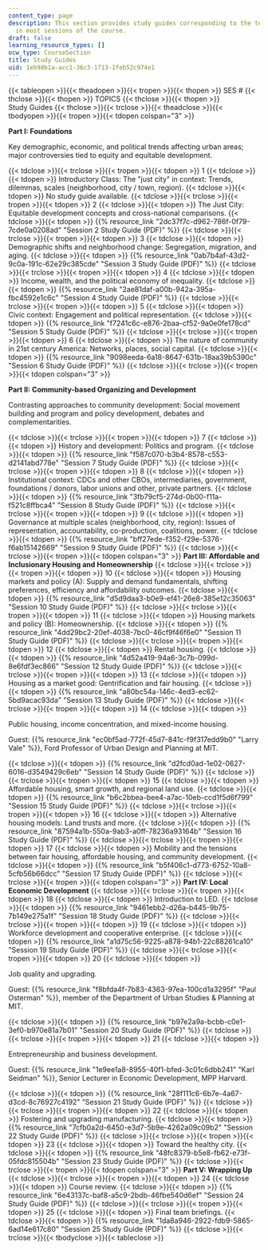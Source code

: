 ```yaml
---
content_type: page
description: This section provides study guides corresponding to the topics covered
  in most sessions of the course.
draft: false
learning_resource_types: []
ocw_type: CourseSection
title: Study Guides
uid: 1eb98b1a-acc1-36c3-1713-1feb52c974e1
---
```

{{< tableopen >}}{{< theadopen >}}{{< tropen >}}{{< thopen >}}
SES #
{{< thclose >}}{{< thopen >}}
TOPICS
{{< thclose >}}{{< thopen >}}
Study Guides
{{< thclose >}}{{< trclose >}}{{< theadclose >}}{{< tbodyopen >}}{{< tropen >}}{{< tdopen colspan="3" >}}

**Part I: Foundations**

Key demographic, economic, and political trends affecting urban areas; major controversies tied to equity and equitable development.

{{< tdclose >}}{{< trclose >}}{{< tropen >}}{{< tdopen >}}
1
{{< tdclose >}}{{< tdopen >}}
Introductory Class: The "just city" in context: Trends, dilemmas, scales (neighborhood, city / town, region).
{{< tdclose >}}{{< tdopen >}}
No study guide available.
{{< tdclose >}}{{< trclose >}}{{< tropen >}}{{< tdopen >}}
2
{{< tdclose >}}{{< tdopen >}}
The Just City: Equitable development concepts and cross-national comparisons.
{{< tdclose >}}{{< tdopen >}}
{{% resource_link "2dc37f7c-d962-786f-0f79-7cde0a0208ad" "Session 2 Study Guide (PDF)" %}}
{{< tdclose >}}{{< trclose >}}{{< tropen >}}{{< tdopen >}}
3
{{< tdclose >}}{{< tdopen >}}
Demographic shifts and neighborhood change: Segregation, migration, and aging.
{{< tdclose >}}{{< tdopen >}}
{{% resource_link "0ab7b4af-43d2-9c0a-191c-62e29c385cde" "Session 3 Study Guide (PDF)" %}}
{{< tdclose >}}{{< trclose >}}{{< tropen >}}{{< tdopen >}}
4
{{< tdclose >}}{{< tdopen >}}
Income, wealth, and the political economy of inequality.
{{< tdclose >}}{{< tdopen >}}
{{% resource_link "2ae81daf-a00b-942a-395a-fbc4592e1c6c" "Session 4 Study Guide (PDF)" %}}
{{< tdclose >}}{{< trclose >}}{{< tropen >}}{{< tdopen >}}
5
{{< tdclose >}}{{< tdopen >}}
Civic context: Engagement and political representation.
{{< tdclose >}}{{< tdopen >}}
{{% resource_link "f7241c6c-e876-2baa-cf52-9a0e0fe178cd" "Session 5 Study Guide (PDF)" %}}
{{< tdclose >}}{{< trclose >}}{{< tropen >}}{{< tdopen >}}
6
{{< tdclose >}}{{< tdopen >}}
The nature of community in 21st century America: Networks, places, social capital.
{{< tdclose >}}{{< tdopen >}}
{{% resource_link "9098eeda-6a18-8647-631b-18aa39b5390c" "Session 6 Study Guide (PDF)" %}}
{{< tdclose >}}{{< trclose >}}{{< tropen >}}{{< tdopen colspan="3" >}}

**Part II: Community-based Organizing and Development**

Contrasting approaches to community development: Social movement building and program and policy development, debates and complementarities.

{{< tdclose >}}{{< trclose >}}{{< tropen >}}{{< tdopen >}}
7
{{< tdclose >}}{{< tdopen >}}
History and development: Politics and program.
{{< tdclose >}}{{< tdopen >}}
{{% resource_link "f587c070-b3b4-8578-c553-d2141abd778e" "Session 7 Study Guide (PDF)" %}}
{{< tdclose >}}{{< trclose >}}{{< tropen >}}{{< tdopen >}}
8
{{< tdclose >}}{{< tdopen >}}
Institutional context: CDCs and other CBOs, intermediaries, government, foundations / donors, labor unions and other, private partners.
{{< tdclose >}}{{< tdopen >}}
{{% resource_link "3fb79cf5-274d-0b00-f11a-f521c8ffbca4" "Session 8 Study Guide (PDF)" %}}
{{< tdclose >}}{{< trclose >}}{{< tropen >}}{{< tdopen >}}
9
{{< tdclose >}}{{< tdopen >}}
Governance at multiple scales (neighborhood, city, region): Issues of representation, accountability, co-production, coalitions, power.
{{< tdclose >}}{{< tdopen >}}
{{% resource_link "bff27ede-f352-f29e-5376-f6ab15142669" "Session 9 Study Guide (PDF)" %}}
{{< tdclose >}}{{< trclose >}}{{< tropen >}}{{< tdopen colspan="3" >}}
**Part III: Affordable and Inclusionary Housing and Homeownership**
{{< tdclose >}}{{< trclose >}}{{< tropen >}}{{< tdopen >}}
10
{{< tdclose >}}{{< tdopen >}}
Housing markets and policy (A): Supply and demand fundamentals, shifting preferences, efficiency and affordability outcomes.
{{< tdclose >}}{{< tdopen >}}
{{% resource_link "d5d9daa3-b0e9-ef41-26e8-385e12c35063" "Session 10 Study Guide (PDF)" %}}
{{< tdclose >}}{{< trclose >}}{{< tropen >}}{{< tdopen >}}
11
{{< tdclose >}}{{< tdopen >}}
Housing markets and policy (B): Homeownership.
{{< tdclose >}}{{< tdopen >}}
{{% resource_link "4dd29bc2-20ef-4038-7bc0-46cf9f46f6e0" "Session 11 Study Guide (PDF)" %}}
{{< tdclose >}}{{< trclose >}}{{< tropen >}}{{< tdopen >}}
12
{{< tdclose >}}{{< tdopen >}}
Rental housing.
{{< tdclose >}}{{< tdopen >}}
{{% resource_link "4d52a419-94a6-3c7b-099d-8e6fdf3ec866" "Session 12 Study Guide (PDF)" %}}
{{< tdclose >}}{{< trclose >}}{{< tropen >}}{{< tdopen >}}
13
{{< tdclose >}}{{< tdopen >}}
Housing as a market good: Gentrification and fair housing.
{{< tdclose >}}{{< tdopen >}}
{{% resource_link "a80bc54a-146c-4ed3-ec62-5bd9acac93da" "Session 13 Study Guide (PDF)" %}}
{{< tdclose >}}{{< trclose >}}{{< tropen >}}{{< tdopen >}}
14
{{< tdclose >}}{{< tdopen >}}

Public housing, income concentration, and mixed-income housing.

Guest: {{% resource_link "ec0bf5ad-772f-45d7-841c-f9f317edd9b0" "Larry Vale" %}}, Ford Professor of Urban Design and Planning at MIT.

{{< tdclose >}}{{< tdopen >}}
{{% resource_link "d2fcd0ad-1e02-0627-6016-d3549429c6eb" "Session 14 Study Guide (PDF)" %}}
{{< tdclose >}}{{< trclose >}}{{< tropen >}}{{< tdopen >}}
15
{{< tdclose >}}{{< tdopen >}}
Affordable housing, smart growth, and regional land use.
{{< tdclose >}}{{< tdopen >}}
{{% resource_link "b6c2bbea-bee4-a7ac-10eb-ccd1f5d6f799" "Session 15 Study Guide (PDF)" %}}
{{< tdclose >}}{{< trclose >}}{{< tropen >}}{{< tdopen >}}
16
{{< tdclose >}}{{< tdopen >}}
Alternative housing models: Land trusts and more.
{{< tdclose >}}{{< tdopen >}}
{{% resource_link "87594a1b-550a-9ab3-a0ff-78236a93164b" "Session 16 Study Guide (PDF)" %}}
{{< tdclose >}}{{< trclose >}}{{< tropen >}}{{< tdopen >}}
17
{{< tdclose >}}{{< tdopen >}}
Mobility and the tensions between fair housing, affordable housing, and community development.
{{< tdclose >}}{{< tdopen >}}
{{% resource_link "b5f406c1-d773-6752-10a8-5cfb56b66dcc" "Session 17 Study Guide (PDF)" %}}
{{< tdclose >}}{{< trclose >}}{{< tropen >}}{{< tdopen colspan="3" >}}
**Part IV: Local Economic Development**
{{< tdclose >}}{{< trclose >}}{{< tropen >}}{{< tdopen >}}
18
{{< tdclose >}}{{< tdopen >}}
Introduction to LED.
{{< tdclose >}}{{< tdopen >}}
{{% resource_link "9461ebb2-d26a-b445-9b75-7b149e275a1f" "Session 18 Study Guide (PDF)" %}}
{{< tdclose >}}{{< trclose >}}{{< tropen >}}{{< tdopen >}}
19
{{< tdclose >}}{{< tdopen >}}
Workforce development and cooperative enterprise.
{{< tdclose >}}{{< tdopen >}}
{{% resource_link "a1d75c56-9225-a878-94b1-22c88261ca10" "Session 19 Study Guide (PDF)" %}}
{{< tdclose >}}{{< trclose >}}{{< tropen >}}{{< tdopen >}}
20
{{< tdclose >}}{{< tdopen >}}

Job quality and upgrading.

Guest: {{% resource_link "f8bfda4f-7b83-4363-97ea-100cd1a3295f" "Paul Osterman" %}}, member of the Department of Urban Studies & Planning at MIT.

{{< tdclose >}}{{< tdopen >}}
{{% resource_link "b97e2a9a-bcbb-c0e1-3ef0-b970e81a7b01" "Session 20 Study Guide (PDF)" %}}
{{< tdclose >}}{{< trclose >}}{{< tropen >}}{{< tdopen >}}
21
{{< tdclose >}}{{< tdopen >}}

Entrepreneurship and business development.

Guest: {{% resource_link "1e9ee1a8-8955-40f1-bfed-3c01c6dbb241" "Karl Seidman" %}}, Senior Lecturer in Economic Development, MPP Harvard.

{{< tdclose >}}{{< tdopen >}}
{{% resource_link "28f111c6-6b7e-4a67-d3cd-8c76927c4192" "Session 21 Study Guide (PDF)" %}}
{{< tdclose >}}{{< trclose >}}{{< tropen >}}{{< tdopen >}}
22
{{< tdclose >}}{{< tdopen >}}
Fostering and upgrading manufacturing.
{{< tdclose >}}{{< tdopen >}}
{{% resource_link "7cfb0a2d-6450-e3d7-5b9e-4262a09c09b2" "Session 22 Study Guide (PDF)" %}}
{{< tdclose >}}{{< trclose >}}{{< tropen >}}{{< tdopen >}}
23
{{< tdclose >}}{{< tdopen >}}
Toward the healthy city.
{{< tdclose >}}{{< tdopen >}}
{{% resource_link "48fc8379-b5e8-fb62-e73f-05fdc815504b" "Session 23 Study Guide (PDF)" %}}
{{< tdclose >}}{{< trclose >}}{{< tropen >}}{{< tdopen colspan="3" >}}
**Part V: Wrapping Up**
{{< tdclose >}}{{< trclose >}}{{< tropen >}}{{< tdopen >}}
24
{{< tdclose >}}{{< tdopen >}}
Course review.
{{< tdclose >}}{{< tdopen >}}
{{% resource_link "6e43137c-baf8-a5c9-2bdb-46fbe540d6ef" "Session 24 Study Guide (PDF)" %}}
{{< tdclose >}}{{< trclose >}}{{< tropen >}}{{< tdopen >}}
25
{{< tdclose >}}{{< tdopen >}}
Final team briefings.
{{< tdclose >}}{{< tdopen >}}
{{% resource_link "1da8a946-2922-fdb9-5865-6ad14e617c80" "Session 25 Study Guide (PDF)" %}}
{{< tdclose >}}{{< trclose >}}{{< tbodyclose >}}{{< tableclose >}}